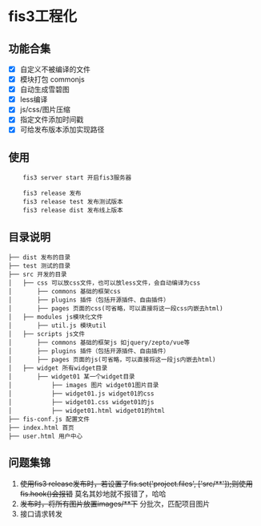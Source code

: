 fis3工程化
=========

## 功能合集
- [x] 自定义不被编译的文件
- [x] 模块打包 commonjs
- [x] 自动生成雪碧图
- [x] less编译
- [x] js/css/图片压缩
- [x] 指定文件添加时间戳
- [x] 可给发布版本添加实现路径

## 使用
````
    fis3 server start 开启fis3服务器

    fis3 release 发布
    fis3 release test 发布测试版本
    fis3 release dist 发布线上版本

````

## 目录说明
    ├── dist 发布的目录
    ├── test 测试的目录
    ├── src 开发的目录
    │   ├── css 可以放css文件，也可以放less文件，会自动编译为css
    │       ├── commons 基础的框架css 
    │       ├── plugins 插件（包括开源插件、自由插件）
    │       ├── pages 页面的css(可省略，可以直接将这一段css内嵌去html)
    │   ├── modules js模块化文件
    │       ├── util.js 模块util
    │   ├── scripts js文件
    │       ├── commons 基础的框架js 如jquery/zepto/vue等
    │       ├── plugins 插件（包括开源插件、自由插件）
    │       ├── pages 页面的js(可省略，可以直接将这一段js内嵌去html)
    │   ├── widget 所有widget目录
    │       ├── widget01 某一个widget目录
    │           ├── images 图片 widget01图片目录
    │           ├── widget01.js widget01的css
    │           ├── widget01.css widget01的js
    │           ├── widget01.html widget01的html
    ├── fis-conf.js 配置文件
    ├── index.html 首页
    ├── user.html 用户中心

## 问题集锦
1. ~~使用fis3 release发布时，若设置了fis.set('project.files', ['src/**']);则使用fis.hook()会报错~~ 莫名其妙地就不报错了，哈哈
2. ~~发布时，将所有图片放置images/**下~~ 分批次，匹配项目图片
3. 接口请求转发
